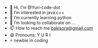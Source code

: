 - 👋 Hi, I’m @Yuri-code-dot
- 👀 I’m interested in java.c++
- 🌱 I’m currently learning python 
- 💞️ I’m looking to collaborate on ...
- 📫 How to reach me bakisora@gmail.com
- 😄 Pronouns: Y U R I
- ⚡ newbie in coding 

<!---
Yuri-code-dot/Yuri-code-dot is a ✨ special ✨ repository because its `README.md` (this file) appears on your GitHub profile.
You can click the Preview link to take a look at your changes.
--->

